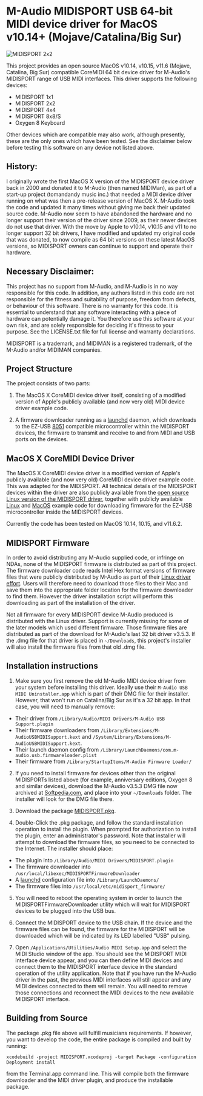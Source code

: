 M-Audio MIDISPORT USB 64-bit MIDI device driver for MacOS v10.14+ (Mojave/Catalina/Big Sur)
===========================================================================================

![MIDISPORT 2x2](https://raw.githubusercontent.com/leighsmith/midisport-macos/main/MyMIDISPORT.jpeg)

This project provides an open source MacOS v10.14, v10.15, v11.6 (Mojave, Catalina, Big Sur) compatible
CoreMIDI 64 bit device driver for M-Audio's MIDISPORT range of USB MIDI interfaces.
This driver supports the following devices:

+ MIDISPORT 1x1
+ MIDISPORT 2x2
+ MIDISPORT 4x4
+ MIDISPORT 8x8/S
+ Oxygen 8 Keyboard

Other devices which are compatible may also work, although presently, these are the only
ones which have been tested. See the disclaimer below before testing this software on any
device not listed above.

History:
--------

I originally wrote the first MacOS X version of the MIDISPORT device driver back in 2000
and donated it to M-Audio (then named MIDIMan), as part of a start-up project (tomandandy
music inc.) that needed a MIDI device driver running on what was then a pre-release
version of MacOS X. M-Audio took the code and updated it many times without giving me back
their updated source code. M-Audio now seem to have abandoned the hardware and no longer
support their version of the driver since 2009, as their newer devices do not use that
driver. With the move by Apple to v10.14, v10.15 and v11 to no longer support 32 bit drivers, I
have modified and updated my original code that was donated, to now compile as 64 bit
versions on these latest MacOS versions, so MIDISPORT owners can continue to support and
operate their hardware.

Necessary Disclaimer:
---------------------

This project has no support from M-Audio, and M-Audio is in no way responsible for this
code. In addition, any authors listed in this code are not responsible for the fitness and
suitability of purpose, freedom from defects, or behaviour of this software. There is no
warranty for this code. It is essential to understand that any software interacting with a
piece of hardware can potentially damage it. You therefore use this software at your own
risk, and are solely responsible for deciding it's fitness to your purpose. See the
LICENSE.txt file for full license and warranty declarations.

MIDISPORT is a trademark, and MIDIMAN is a registered trademark, of the M-Audio and/or MIDIMAN
companies.

Project Structure
-----------------

The project consists of two parts:

1. The MacOS X CoreMIDI device driver itself, consisting of a modified version of Apple's
   publicly available (and now very old) MIDI device driver example code.

2. A firmware downloader running as a [launchd](https://www.launchd.info/) daemon,
   which downloads to the EZ-USB
   [8051](https://www.electronicshub.org/8051-microcontroller-architecture/)
   compatible microcontroller within the MIDISPORT devices, the firmware to transmit
   and receive to and from MIDI and USB ports on the devices.

MacOS X CoreMIDI Device Driver
------------------------------

The MacOS X CoreMIDI device driver is a modified version of Apple's publicly available
(and now very old) CoreMIDI device driver example code. This was adapted for the
MIDISPORT. All technical details of the MIDISPORT devices within the driver are also publicly available from
the [open source Linux version of the MIDISPORT driver](https://www.alsa-project.org/wiki/Usb-midi-fw),
together with publicly available [Linux](https://github.com/esden/fxload)
and [MacOS](https://developer.apple.com/library/archive/documentation/DeviceDrivers/Conceptual/USBBook/USBDeviceInterfaces/USBDevInterfaces.html#//apple_ref/doc/uid/TP40002645-TPXREF105)
example code for downloading firmware for the EZ-USB microcontroller inside the MIDISPORT devices.

Currently the code has been tested on MacOS 10.14, 10.15, and v11.6.2.

MIDISPORT Firmware
------------------

In order to avoid distributing any M-Audio supplied code, or infringe on NDAs, none of the
MIDISPORT firmware is distributed as part of this project. The firmware downloader code
reads Intel Hex format versions of firmware files that were publicly distributed by
M-Audio as part of their [Linux driver effort](http://usb-midi-fw.sourceforge.net/). Users
will therefore need to download those files to their Mac and save them into the
appropriate folder location for the firmware downloader to find them. However the driver
installation script will perform this downloading as part of the installation of the
driver.

Not all firmware for every MIDISPORT device M-Audio produced is distributed with the Linux
driver. Support is currently missing for some of the later models which used different
firmware. Those firmware files are distributed as part of the download for M-Audio's
last 32 bit driver v3.5.3. If the .dmg file for that driver is placed in `~/Downloads`,
this project's installer will also install the firmware files from that old .dmg file.

Installation instructions
-------------------------

1. Make sure you first remove the old M-Audio MIDI device driver from your system before
installing this driver. Ideally use their `M-Audio USB MIDI Uninstaller.app` which is part
of their DMG file for their installer. However, that won't run on Catalina/Big Sur as it's a 32
bit app. In that case, you will need to manually remove:

* Their driver from `/Library/Audio/MIDI Drivers/M-Audio USB Support.plugin`
* Their firmware downloaders from `/Library/Extensions/M-AudioUSBMIDISupport.kext` and `/System/Library/Extensions/M-AudioUSBMIDISupport.kext`.
* Their launch daemon config from `/Library/LaunchDaemons/com.m-audio.usb.firmwareloader.plist`
* Their firmware from `/Library/StartupItems/M-Audio Firmware Loader/`

2. If you need to install firmware for devices other than the original MIDISPORTs listed
above (for example, anniversary editions, Oxygen 8 and similar devices), download the
M-Audio v3.5.3 DMG file now archived at
[Softpedia.com](https://mac.softpedia.com/get/Drivers/M-Audio-MIDISport-Series.shtml#download),
and place into your `~/Downloads` folder. The installer will look for the DMG file there.

3. Download the package [MIDISPORT.pkg](https://sourceforge.net/projects/midisport-macos/files/).

4. Double-Click the .pkg package, and follow the standard installation operation to
install the plugin. When prompted for authorization to install the plugin, enter an
administrator's password. Note that installer will attempt to download the firmware files,
so you need to be connected to the Internet. The installer should place:

* The plugin into `/Library/Audio/MIDI Drivers/MIDISPORT.plugin`
* The firmware downloader into `/usr/local/libexec/MIDISPORTFirmwareDownloader`
* A [launchd](https://www.launchd.info/) configuration file into `/Library/LaunchDaemons/`
* The firmware files into `/usr/local/etc/midisport_firmware/`

5. You will need to reboot the operating system in order to launch the
MIDISPORTFirmwareDownloader utility which will wait for MIDISPORT devices to be plugged
into the USB bus.

6. Connect the MIDISPORT device to the USB chain. If the device and the firmware files can
be found, the firmware for the MIDISPORT will be downloaded which will be indicated by its
LED labelled "USB" pulsing.

7. Open `/Applications/Utilities/Audio MIDI Setup.app` and select the MIDI Studio window
of the app. You should see the MIDISPORT MIDI interface device appear, and you can then define MIDI
devices and connect them to the MIDISPORT interface device in the standard operation of
the utility application. Note that if you have run the M-Audio driver in the past, the
previous MIDI interfaces will still appear and any MIDI devices connected to them will
remain. You will need to remove those connections and reconnect the MIDI devices to the
new available MIDISPORT interface.

Building from Source
--------------------

The package .pkg file above will fulfill musicians requirements. If however, you want to develop
the code, the entire package is compiled and built by running:

    xcodebuild -project MIDISPORT.xcodeproj -target Package -configuration Deployment install

from the Terminal.app command line. This will compile both the firmware downloader and the
MIDI driver plugin, and produce the installable package.
